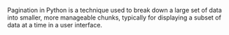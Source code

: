 Pagination in Python is a technique used to break down a large set of data into smaller, more manageable chunks, typically for displaying a subset of data at a time in a user interface. 